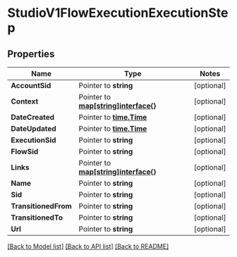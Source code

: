 # StudioV1FlowExecutionExecutionStep

## Properties
Name | Type | Notes
------------ | ------------- | -------------
**AccountSid** | Pointer to **string** | [optional] 
**Context** | Pointer to [**map[string]interface{}**](.md) | [optional] 
**DateCreated** | Pointer to [**time.Time**](time.Time.md) | [optional] 
**DateUpdated** | Pointer to [**time.Time**](time.Time.md) | [optional] 
**ExecutionSid** | Pointer to **string** | [optional] 
**FlowSid** | Pointer to **string** | [optional] 
**Links** | Pointer to [**map[string]interface{}**](.md) | [optional] 
**Name** | Pointer to **string** | [optional] 
**Sid** | Pointer to **string** | [optional] 
**TransitionedFrom** | Pointer to **string** | [optional] 
**TransitionedTo** | Pointer to **string** | [optional] 
**Url** | Pointer to **string** | [optional] 

[[Back to Model list]](../README.md#documentation-for-models) [[Back to API list]](../README.md#documentation-for-api-endpoints) [[Back to README]](../README.md)


